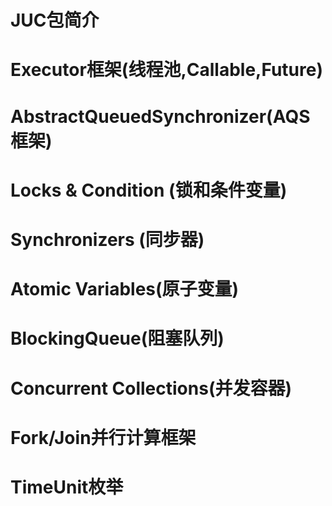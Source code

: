 # JUC包简介


# Executor框架(线程池,Callable,Future)

# AbstractQueuedSynchronizer(AQS框架)

# Locks & Condition (锁和条件变量)

# Synchronizers (同步器)

# Atomic Variables(原子变量)

# BlockingQueue(阻塞队列)

# Concurrent Collections(并发容器)

# Fork/Join并行计算框架

# TimeUnit枚举